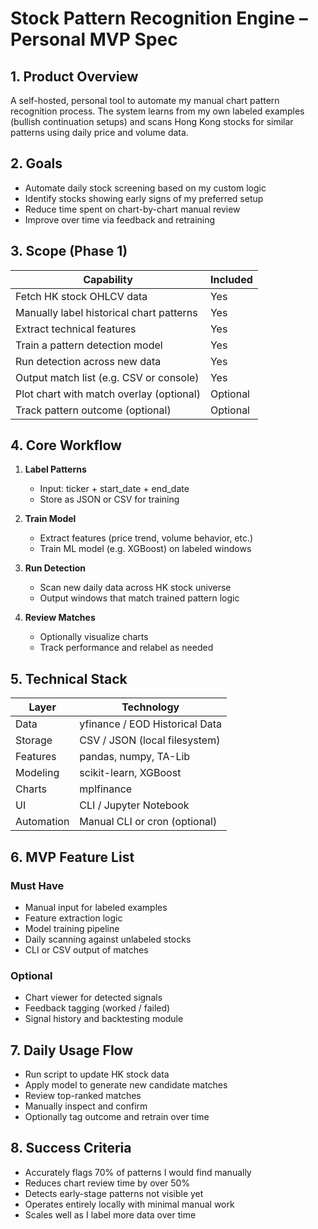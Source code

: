 # Stock Pattern Recognition Engine – Personal MVP Spec

## 1. Product Overview

A self-hosted, personal tool to automate my manual chart pattern recognition process. The system learns from my own labeled examples (bullish continuation setups) and scans Hong Kong stocks for similar patterns using daily price and volume data.

## 2. Goals

- Automate daily stock screening based on my custom logic
- Identify stocks showing early signs of my preferred setup
- Reduce time spent on chart-by-chart manual review
- Improve over time via feedback and retraining

## 3. Scope (Phase 1)

| Capability                              | Included |
|-----------------------------------------|----------|
| Fetch HK stock OHLCV data               | Yes      |
| Manually label historical chart patterns| Yes      |
| Extract technical features              | Yes      |
| Train a pattern detection model         | Yes      |
| Run detection across new data           | Yes      |
| Output match list (e.g. CSV or console) | Yes      |
| Plot chart with match overlay (optional)| Optional |
| Track pattern outcome (optional)        | Optional |

## 4. Core Workflow

1. **Label Patterns**
   - Input: ticker + start_date + end_date
   - Store as JSON or CSV for training

2. **Train Model**
   - Extract features (price trend, volume behavior, etc.)
   - Train ML model (e.g. XGBoost) on labeled windows

3. **Run Detection**
   - Scan new daily data across HK stock universe
   - Output windows that match trained pattern logic

4. **Review Matches**
   - Optionally visualize charts
   - Track performance and relabel as needed

## 5. Technical Stack

| Layer     | Technology                      |
|-----------|----------------------------------|
| Data      | yfinance / EOD Historical Data  |
| Storage   | CSV / JSON (local filesystem)   |
| Features  | pandas, numpy, TA-Lib           |
| Modeling  | scikit-learn, XGBoost           |
| Charts    | mplfinance                      |
| UI        | CLI / Jupyter Notebook          |
| Automation| Manual CLI or cron (optional)   |

## 6. MVP Feature List

### Must Have
- Manual input for labeled examples
- Feature extraction logic
- Model training pipeline
- Daily scanning against unlabeled stocks
- CLI or CSV output of matches

### Optional
- Chart viewer for detected signals
- Feedback tagging (worked / failed)
- Signal history and backtesting module

## 7. Daily Usage Flow

- Run script to update HK stock data
- Apply model to generate new candidate matches
- Review top-ranked matches
- Manually inspect and confirm
- Optionally tag outcome and retrain over time

## 8. Success Criteria

- Accurately flags 70% of patterns I would find manually
- Reduces chart review time by over 50%
- Detects early-stage patterns not visible yet
- Operates entirely locally with minimal manual work
- Scales well as I label more data over time
